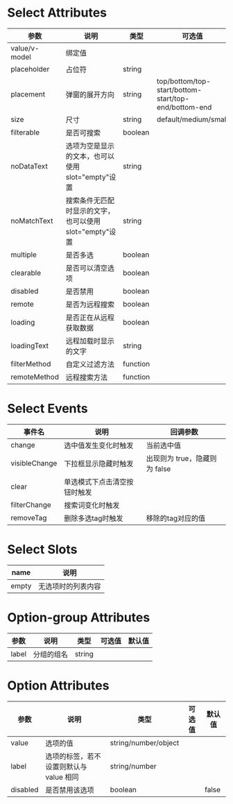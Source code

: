
# Select Attributes

参数|说明|类型|可选值|默认值
-|-|-|-|-|
value/v-model|绑定值|||
placeholder|占位符|string||请选择
placement|弹窗的展开方向|string| top/bottom/top-start/bottom-start/top-end/bottom-end|bottom-start
size|尺寸|string|default/medium/small|default
filterable|是否可搜索|boolean||false
noDataText|选项为空是显示的文本，也可以使用slot="empty"设置|string||无数据
noMatchText|搜索条件无匹配时显示的文字，也可以使用slot="empty"设置|string||无结果
multiple|是否多选|boolean||false
clearable|是否可以清空选项|boolean||false
disabled|是否禁用|boolean||false
remote|是否为远程搜索|boolean||false
loading|是否正在从远程获取数据|boolean||false
loadingText|远程加载时显示的文字|string||加载中
filterMethod|自定义过滤方法|function||
remoteMethod|远程搜索方法|function||

# Select Events

事件名|说明|回调参数
-|-|-|
change|选中值发生变化时触发|当前选中值
visibleChange|下拉框显示隐藏时触发|出现则为 true，隐藏则为 false
clear|单选模式下点击清空按钮时触发|
filterChange|搜索词变化时触发|
removeTag|删除多选tag时触发|移除的tag对应的值

# Select Slots

name|说明
-|-|
empty|无选项时的列表内容

# Option-group Attributes

参数|说明|类型|可选值|默认值
-|-|-|-|-|
label|分组的组名|string||

# Option Attributes

参数|说明|类型|可选值|默认值
-|-|-|-|-|
value|选项的值|string/number/object||
label|选项的标签，若不设置则默认与 value 相同|string/number||
disabled|是否禁用该选项|boolean||false
